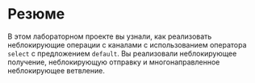 # Резюме

В этом лабораторном проекте вы узнали, как реализовать неблокирующие операции с каналами с использованием оператора `select` с предложением `default`. Вы реализовали неблокирующее получение, неблокирующую отправку и многонаправленное неблокирующее ветвление.

